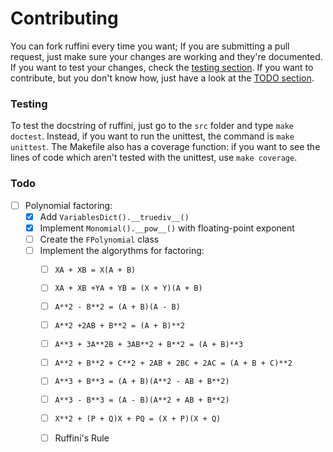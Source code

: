 # Contributing

You can fork ruffini every time you want; If you are submitting a pull request, just make sure your changes are working and they're documented.
If you want to test your changes, check the [testing section](#testing).
If you want to contribute, but you don't know how, just have a look at the [TODO section](#TODO).

### Testing

To test the docstring of ruffini, just go to the `src` folder and type `make doctest`.
Instead, if you want to run the unittest, the command is `make unittest`.
The Makefile also has a coverage function: if you want to see the lines of code which aren't tested with the unittest, use `make coverage`.

### Todo

- [ ] Polynomial factoring:
	- [X] Add `VariablesDict().__truediv__()`
	- [X] Implement `Monomial().__pow__()` with floating-point exponent
	- [ ] Create the `FPolynomial` class
	- [ ] Implement the algorythms for factoring:
		- [ ] `XA + XB = X(A + B)`
		- [ ] `XA + XB +YA + YB = (X + Y)(A + B)`
		- [ ] `A**2 - B**2 = (A + B)(A - B)`
		- [ ] `A**2 +2AB + B**2 = (A + B)**2`
		- [ ] `A**3 + 3A**2B + 3AB**2 + B**2 = (A + B)**3`
		- [ ] `A**2 + B**2 + C**2 + 2AB + 2BC + 2AC = (A + B + C)**2`
		- [ ] `A**3 + B**3 = (A + B)(A**2 - AB + B**2)`
		- [ ] `A**3 - B**3 = (A - B)(A**2 + AB + B**2)`
		- [ ] `X**2 + (P + Q)X + PQ = (X + P)(X + Q)`
		- [ ] Ruffini's Rule


